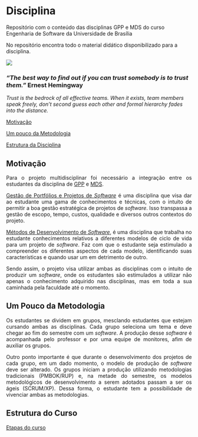 # Disciplina
Repositório com o conteúdo das disciplinas GPP  e MDS do curso Engenharia de Software da Universidade de Brasília

No repositório encontra todo o material didático disponibilizado para a disciplina.

![](https://github.com/fga-gpp-mds/A-Disciplina/blob/master/resources/gpp_mds.png)


###  _“The best way to find out if you can trust somebody is to trust them.”_ Ernest Hemingway

 _Trust is the bedrock of all effective teams. When it exists, team members speak freely, don’t second guess each other and formal hierarchy fades into the distance._

[ Motivação](#motivação)

[ Um pouco da Metodologia](#um-pouco-da-metodologia)


[ Estrutura da Disciplina](#Estrutura-do-Curso)

## Motivação
<p align = "justify" >Para o projeto multidisciplinar foi necessário a integração entre os estudantes da disciplina de <a href="https://github.com/fga-gpp-mds/00-Disciplina/wiki/Gest%C3%A3o-de-Portf%C3%B3lios-e-Projetos-de-Software">GPP</a> e <a href="https://github.com/fga-gpp-mds/00-Disciplina/wiki/M%C3%A9todos-de-Desenvolvimento-de-Software">MDS</a>.</p>

<p align = "justify"> <a href="https://github.com/fga-gpp-mds/00-Disciplina/wiki/Gest%C3%A3o-de-Portf%C3%B3lios-e-Projetos-de-Software">Gestão de Portfólios e Projetos de <i>Software</i></a> é uma disciplina que visa dar ao estudante uma gama de conhecimentos e técnicas, com o intuito de permitir a boa gestão estratégica de projetos de <i>software</i>. Isso transpassa a gestão de escopo, tempo, custos, qualidade e diversos outros contextos do projeto.</p>

<p align = "justify" ><a href="https://github.com/fga-gpp-mds/00-Disciplina/wiki/M%C3%A9todos-de-Desenvolvimento-de-Software">Métodos de Desenvolvimento de <i>Software</i></a>, é uma disciplina que trabalha no estudante conhecimentos relativos a diferentes modelos de ciclo de vida para um projeto de <i>software</i>. Faz com que o estudante seja estimulado a compreender os diferentes aspectos de cada modelo, identificando suas características e quando usar um em detrimento de outro.</p>

<p align = "justify" >Sendo assim, o projeto visa utilizar ambas as disciplinas com o intuito de produzir um <i>software</i>, onde os estudantes são estimulados a utilizar não apenas o conhecimento adquirido nas disciplinas, mas em toda a sua caminhada pela faculdade até o momento.</p> 

## Um Pouco da Metodologia
<p align = "justify" >Os estudantes se dividem em grupos, mesclando estudantes que estejam cursando ambas as disciplinas. Cada grupo seleciona um tema e deve chegar ao fim do semestre com um <i>software</i>. A produção desse <i>software</i> é acompanhada pelo professor e por uma equipe de monitores, afim de auxiliar os grupos.</p>

<p align = "justify" >Outro ponto importante é que durante o desenvolvimento dos projetos de cada grupo, em um dado momento, o modelo de produção de <i>software</i> deve ser alterado. Os grupos iniciam a produção utilizando metodologias tradicionais (PMBOK/RUP) e, na metade do semestre, os modelos metodológicos de desenvolvimento a serem adotados passam a ser os ágeis (SCRUM/XP). Dessa forma, o estudante tem a possibilidade de vivenciar ambas as metodologias.</p>


## Estrutura do Curso
[Etapas do curso](https://github.com/fga-gpp-mds/00-Disciplina/wiki/Ciclo-de-Vida-de-Projeto---MDS-GPP)





